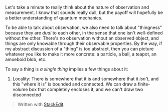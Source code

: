 Let's take a minute to really think about the nature of observation and measurement. I know that sounds really dull, but the payoff will hopefully be a better understanding of quantum mechanics.

To be able to talk about observation, we also need to talk about "thingness" because they are *dual* to each other, in the sense that one isn't well-defined without the other. There's no observation without an observed object, and things are only knowable through their observable properties. By the way, if my abstract discussion of a "thing" is too abstract, then you can picture whatever you like to make it more concrete: a particle, a ball, a teapot, an amoeboid blob, etc.

To say a thing is *a single thing* implies a few things about it:
1. Locality:
There is somewhere that it is and somewhere that it *isn't*, and this "where it is" is bounded and connected. We can draw a finite-volume box that completely encloses it, and we can't draw two disconnected 




> Written with [StackEdit](https://stackedit.io/).
<!--stackedit_data:
eyJoaXN0b3J5IjpbLTExNTYzOTMxMTYsLTEwMDUyOTk1MjYsNT
YxOTc1MzkwLC0xNDE3OTEyNzI4LC0xOTc0MTgyMDYwLC01NjYy
NzcxNDYsLTE5NDQxOTY4NzRdfQ==
-->